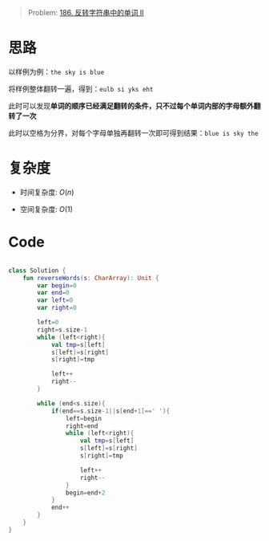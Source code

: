 > Problem: [186. 反转字符串中的单词 II](https://leetcode.cn/problems/reverse-words-in-a-string-ii/description/)

# 思路
以样例为例：`the sky is blue`

将样例整体翻转一遍，得到：`eulb si yks eht`

此时可以发现**单词的顺序已经满足翻转的条件，只不过每个单词内部的字母额外翻转了一次**

此时以空格为分界，对每个字母单独再翻转一次即可得到结果：`blue is sky the`

# 复杂度
- 时间复杂度:  $O(n)$

- 空间复杂度:  $O(1)$

# Code
```Kotlin []

class Solution {
    fun reverseWords(s: CharArray): Unit {
        var begin=0
        var end=0
        var left=0
        var right=0

        left=0
        right=s.size-1
        while (left<right){
            val tmp=s[left]
            s[left]=s[right]
            s[right]=tmp

            left++
            right--
        }

        while (end<s.size){
            if(end==s.size-1||s[end+1]==' '){
                left=begin
                right=end
                while (left<right){
                    val tmp=s[left]
                    s[left]=s[right]
                    s[right]=tmp

                    left++
                    right--
                }
                begin=end+2
            }
            end++
        }
    }
}
```
